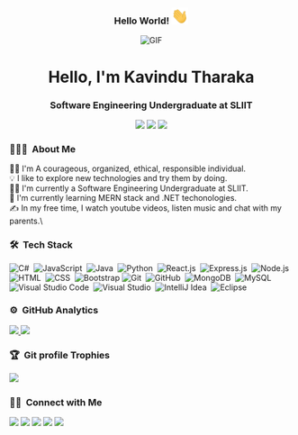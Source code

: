 <div align="center">   <h3>   Hello World! <img src="https://raw.githubusercontent.com/ABSphreak/ABSphreak/master/gifs/Hi.gif" width="30px">  </h3>
<img  alt="GIF" src="https://i.pinimg.com/originals/9e/a7/2e/9ea72ef078139ced289852e8a4ea0c5c.gif" width = 200/>    </div>

<h1 align="center">Hello, I'm Kavindu Tharaka </h1>
<h3 align="center">Software Engineering Undergraduate at SLIIT</h3>

<p align="center">
<img src="https://img.shields.io/badge/Age-24-blue" />
  <img src="https://img.shields.io/badge/Lives-Sri%20Lanka-success" />
  <img src="https://img.shields.io/badge/Languages-English%20%26%20Sinhala-brightgreen" />
</p>
 
### 👨🏻‍💻 &nbsp;About Me

🙋‍♂️&nbsp;I'm A courageous, organized, ethical, responsible individual.\
💡&nbsp;I like to explore new technologies and try them by doing.\
👨‍🎓&nbsp;I'm currently a Software Engineering Undergraduate at SLIIT.\
🌱&nbsp;I'm currently learning MERN stack and .NET techonologies.\
✍️&nbsp;In my free time, I watch youtube videos, listen music and chat with my parents.\


### 🛠 &nbsp;Tech Stack

![C#](https://img.shields.io/badge/-C%23-05122A?style=flat&logo=Csharp&logoColor=00599C)&nbsp;
![JavaScript](https://img.shields.io/badge/-JavaScript-05122A?style=flat&logo=javascript)&nbsp;
![Java](https://img.shields.io/badge/-Java-05122A?style=flat&logo=Java&logoColor=FFA518)&nbsp;
![Python](https://img.shields.io/badge/-Python-05122A?style=flat&logo=python)&nbsp;
![React.js](https://img.shields.io/badge/-React.js-05122A?style=flat&logo=react)&nbsp;
![Express.js](https://img.shields.io/badge/-Express.js-05122A?style=flat&logo=express)&nbsp;
![Node.js](https://img.shields.io/badge/-Node.js-05122A?style=flat&logo=node.js)&nbsp;
![HTML](https://img.shields.io/badge/-HTML-05122A?style=flat&logo=HTML5)&nbsp;
![CSS](https://img.shields.io/badge/-CSS-05122A?style=flat&logo=CSS3&logoColor=1572B6)&nbsp;
![Bootstrap](https://img.shields.io/badge/-Bootstrap-05122A?style=flat&logo=bootstrap&logoColor=563D7C)
![Git](https://img.shields.io/badge/-Git-05122A?style=flat&logo=git)&nbsp;
![GitHub](https://img.shields.io/badge/-GitHub-05122A?style=flat&logo=github)&nbsp;
![MongoDB](https://img.shields.io/badge/-MongoDB-05122A?style=flat&logo=MongoDB)&nbsp;
![MySQL](https://img.shields.io/badge/-MySQL-05122A?style=flat&logo=mysql)&nbsp;
![Visual Studio Code](https://img.shields.io/badge/-Visual%20Studio%20Code-05122A?style=flat&logo=visual-studio-code&logoColor=007ACC)&nbsp;
![Visual Studio](https://img.shields.io/badge/-Visual%20Studio-05122A?style=flat&logo=visual-studio&logoColor=6a59cf)&nbsp;
![IntelliJ Idea](https://img.shields.io/badge/-IntelliJ%20IDEA-05122A?style=flat&logo=IntelliJ-IDEA&logoColor=007ACC)&nbsp;
![Eclipse](https://img.shields.io/badge/-Eclipse-05122A?style=flat&logo=eclipse-ide&logoColor=6a59cf)


### ⚙️ &nbsp;GitHub Analytics

<p>
<a href="https://github.com/Kavindu-Tharaka">
  <img height="180em" src="https://github-readme-stats-eight-theta.vercel.app/api?username=Kavindu-Tharaka&show_icons=true&theme=algolia&include_all_commits=true&count_private=true"/>
  <img height="180em" src="https://github-readme-stats-eight-theta.vercel.app/api/top-langs/?username=Kavindu-Tharaka&layout=compact&langs_count=8&theme=algolia"/>
</a>
</p>

### 🏆 &nbsp;Git profile Trophies<br>
<img src="https://github-profile-trophy.vercel.app/?username=OvinduWijethunge&theme=juicyfresh&no-bg=true" />


### 🤝🏻 &nbsp;Connect with Me

<p>
<a href="mailto:kavindu.ktm@gmail.com"><img src="https://img.shields.io/badge/-kavindu.ktm@gmail.com-D14836?style=flat&logo=Gmail&logoColor=white"/></a>
<a href="https://www.linkedin.com/in/kavindu-tharaka/"><img src="https://img.shields.io/badge/-Kavindu%20Tharaka-0077B5?style=flat&logo=Linkedin&logoColor=white"/></a>
<a href="https://www.hackerrank.com/kavindu_tharaka"><img src="https://img.shields.io/badge/-Kavindu%20Tharaka-05122A?style=flat&logo=hackerrank"/></a>
<a href="https://stackoverflow.com/users/12306259/kavindu-tharaka"><img src="https://img.shields.io/badge/-Kavindu%20Tharaka-05122A?style=flat&logo=stackoverflow"/></a>
<a href="https://www.facebook.com/kavindu.tharaka.315"><img src="https://img.shields.io/badge/-Kavindu%20Tharaka-1877F2?style=flat&logo=Facebook&logoColor=white"/></a>
</p>
